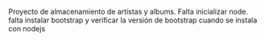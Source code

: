 Proyecto de almacenamiento de artistas y albums.
Falta inicializar node.
falta instalar bootstrap y verificar la versión de bootstrap cuando se
instala con nodejs
